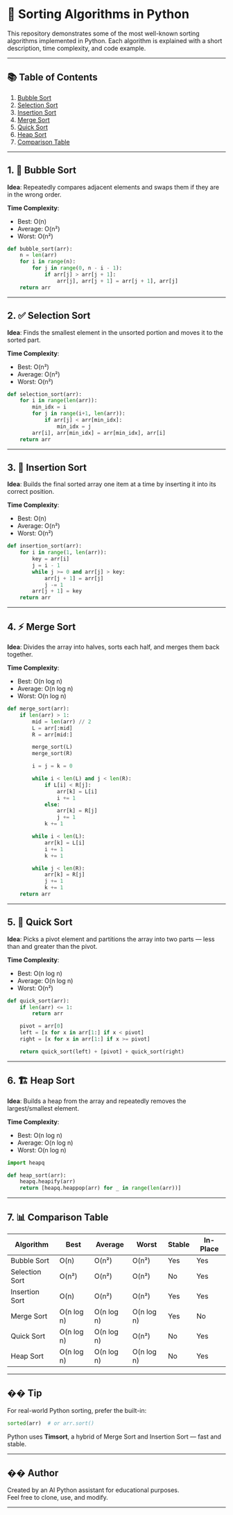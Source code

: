 # 🥮 Sorting Algorithms in Python

This repository demonstrates some of the most well-known sorting algorithms implemented in Python. Each algorithm is explained with a short description, time complexity, and code example.

---

## 📚 Table of Contents

1. [Bubble Sort](#1-bubble-sort)
2. [Selection Sort](#2-selection-sort)
3. [Insertion Sort](#3-insertion-sort)
4. [Merge Sort](#4-merge-sort)
5. [Quick Sort](#5-quick-sort)
6. [Heap Sort](#6-heap-sort)
7. [Comparison Table](#7-comparison-table)

---

## 1. 🔁 Bubble Sort

**Idea**: Repeatedly compares adjacent elements and swaps them if they are in the wrong order.

**Time Complexity**:
- Best: O(n)
- Average: O(n²)
- Worst: O(n²)

```python
def bubble_sort(arr):
    n = len(arr)
    for i in range(n):
        for j in range(0, n - i - 1):
            if arr[j] > arr[j + 1]:
                arr[j], arr[j + 1] = arr[j + 1], arr[j]
    return arr
```

---

## 2. ✅ Selection Sort

**Idea**: Finds the smallest element in the unsorted portion and moves it to the sorted part.

**Time Complexity**:
- Best: O(n²)
- Average: O(n²)
- Worst: O(n²)

```python
def selection_sort(arr):
    for i in range(len(arr)):
        min_idx = i
        for j in range(i+1, len(arr)):
            if arr[j] < arr[min_idx]:
                min_idx = j
        arr[i], arr[min_idx] = arr[min_idx], arr[i]
    return arr
```

---

## 3. 🧙 Insertion Sort

**Idea**: Builds the final sorted array one item at a time by inserting it into its correct position.

**Time Complexity**:
- Best: O(n)
- Average: O(n²)
- Worst: O(n²)

```python
def insertion_sort(arr):
    for i in range(1, len(arr)):
        key = arr[i]
        j = i - 1
        while j >= 0 and arr[j] > key:
            arr[j + 1] = arr[j]
            j -= 1
        arr[j + 1] = key
    return arr
```

---

## 4. ⚡ Merge Sort

**Idea**: Divides the array into halves, sorts each half, and merges them back together.

**Time Complexity**:
- Best: O(n log n)
- Average: O(n log n)
- Worst: O(n log n)

```python
def merge_sort(arr):
    if len(arr) > 1:
        mid = len(arr) // 2
        L = arr[:mid]
        R = arr[mid:]

        merge_sort(L)
        merge_sort(R)

        i = j = k = 0

        while i < len(L) and j < len(R):
            if L[i] < R[j]:
                arr[k] = L[i]
                i += 1
            else:
                arr[k] = R[j]
                j += 1
            k += 1

        while i < len(L):
            arr[k] = L[i]
            i += 1
            k += 1

        while j < len(R):
            arr[k] = R[j]
            j += 1
            k += 1
    return arr
```

---

## 5. 🚀 Quick Sort

**Idea**: Picks a pivot element and partitions the array into two parts — less than and greater than the pivot.

**Time Complexity**:
- Best: O(n log n)
- Average: O(n log n)
- Worst: O(n²)

```python
def quick_sort(arr):
    if len(arr) <= 1:
        return arr

    pivot = arr[0]
    left = [x for x in arr[1:] if x < pivot]
    right = [x for x in arr[1:] if x >= pivot]

    return quick_sort(left) + [pivot] + quick_sort(right)
```

---

## 6. 🏗️ Heap Sort

**Idea**: Builds a heap from the array and repeatedly removes the largest/smallest element.

**Time Complexity**:
- Best: O(n log n)
- Average: O(n log n)
- Worst: O(n log n)

```python
import heapq

def heap_sort(arr):
    heapq.heapify(arr)
    return [heapq.heappop(arr) for _ in range(len(arr))]
```

---

## 7. 📊 Comparison Table

| Algorithm       | Best       | Average    | Worst      | Stable | In-Place |
|----------------|------------|------------|------------|--------|----------|
| Bubble Sort     | O(n)       | O(n²)       | O(n²)       | Yes    | Yes      |
| Selection Sort  | O(n²)      | O(n²)       | O(n²)       | No     | Yes      |
| Insertion Sort  | O(n)       | O(n²)       | O(n²)       | Yes    | Yes      |
| Merge Sort      | O(n log n) | O(n log n)  | O(n log n)  | Yes    | No       |
| Quick Sort      | O(n log n) | O(n log n)  | O(n²)       | No     | Yes      |
| Heap Sort       | O(n log n) | O(n log n)  | O(n log n)  | No     | Yes      |

---

## �� Tip

For real-world Python sorting, prefer the built-in:

```python
sorted(arr)  # or arr.sort()
```

Python uses **Timsort**, a hybrid of Merge Sort and Insertion Sort — fast and stable.

---

## �� Author

Created by an AI Python assistant for educational purposes.  
Feel free to clone, use, and modify.

---


